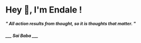 <h1 title="head"> Hey 👋, I'm Endale !</h1>

**<h5><i>" All action results from thought, so it is thoughts that matter. "</i></h5>**

*<b>___ Sai Baba ___</b>*
